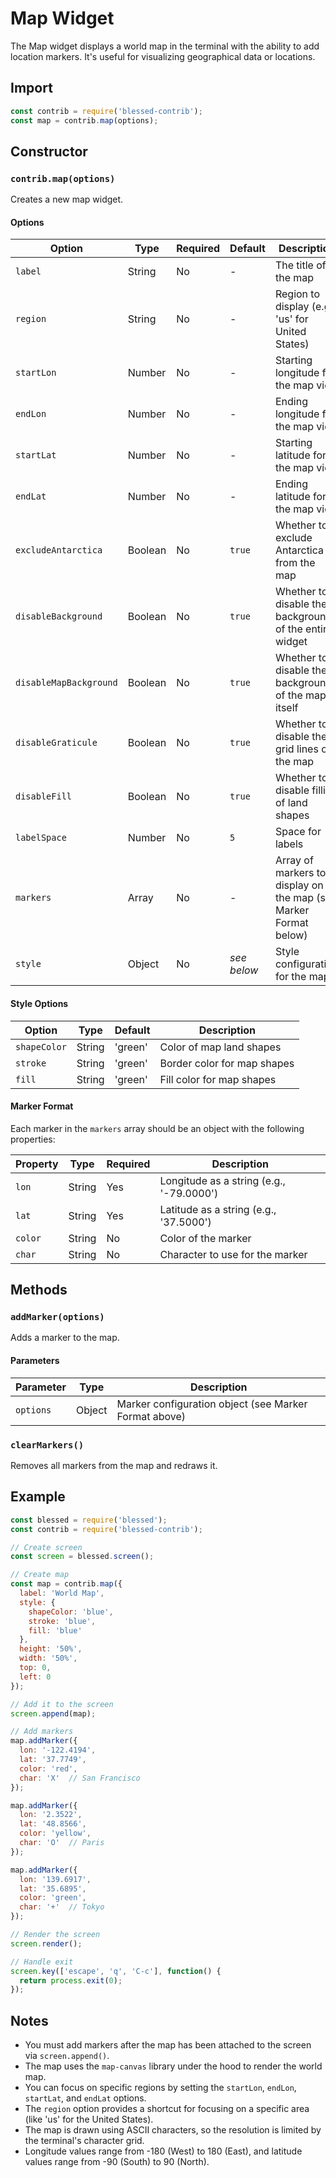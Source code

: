 # Map Widget

The Map widget displays a world map in the terminal with the ability to add location markers. It's useful for visualizing geographical data or locations.

## Import

```javascript
const contrib = require('blessed-contrib');
const map = contrib.map(options);
```

## Constructor

### `contrib.map(options)`

Creates a new map widget.

#### Options

| Option | Type | Required | Default | Description |
|--------|------|----------|---------|-------------|
| `label` | String | No | - | The title of the map |
| `region` | String | No | - | Region to display (e.g., 'us' for United States) |
| `startLon` | Number | No | - | Starting longitude for the map view |
| `endLon` | Number | No | - | Ending longitude for the map view |
| `startLat` | Number | No | - | Starting latitude for the map view |
| `endLat` | Number | No | - | Ending latitude for the map view |
| `excludeAntarctica` | Boolean | No | `true` | Whether to exclude Antarctica from the map |
| `disableBackground` | Boolean | No | `true` | Whether to disable the background of the entire widget |
| `disableMapBackground` | Boolean | No | `true` | Whether to disable the background of the map itself |
| `disableGraticule` | Boolean | No | `true` | Whether to disable the grid lines on the map |
| `disableFill` | Boolean | No | `true` | Whether to disable filling of land shapes |
| `labelSpace` | Number | No | `5` | Space for labels |
| `markers` | Array | No | - | Array of markers to display on the map (see Marker Format below) |
| `style` | Object | No | *see below* | Style configuration for the map |

#### Style Options

| Option | Type | Default | Description |
|--------|------|---------|-------------|
| `shapeColor` | String | 'green' | Color of map land shapes |
| `stroke` | String | 'green' | Border color for map shapes |
| `fill` | String | 'green' | Fill color for map shapes |

#### Marker Format

Each marker in the `markers` array should be an object with the following properties:

| Property | Type | Required | Description |
|----------|------|----------|-------------|
| `lon` | String | Yes | Longitude as a string (e.g., '-79.0000') |
| `lat` | String | Yes | Latitude as a string (e.g., '37.5000') |
| `color` | String | No | Color of the marker |
| `char` | String | No | Character to use for the marker |

## Methods

### `addMarker(options)`

Adds a marker to the map.

#### Parameters

| Parameter | Type | Description |
|-----------|------|-------------|
| `options` | Object | Marker configuration object (see Marker Format above) |

### `clearMarkers()`

Removes all markers from the map and redraws it.

## Example

```javascript
const blessed = require('blessed');
const contrib = require('blessed-contrib');

// Create screen
const screen = blessed.screen();

// Create map
const map = contrib.map({
  label: 'World Map',
  style: {
    shapeColor: 'blue',
    stroke: 'blue',
    fill: 'blue'
  },
  height: '50%',
  width: '50%',
  top: 0,
  left: 0
});

// Add it to the screen
screen.append(map);

// Add markers
map.addMarker({
  lon: '-122.4194',
  lat: '37.7749',
  color: 'red',
  char: 'X'  // San Francisco
});

map.addMarker({
  lon: '2.3522',
  lat: '48.8566',
  color: 'yellow',
  char: 'O'  // Paris
});

map.addMarker({
  lon: '139.6917',
  lat: '35.6895',
  color: 'green',
  char: '+'  // Tokyo
});

// Render the screen
screen.render();

// Handle exit
screen.key(['escape', 'q', 'C-c'], function() {
  return process.exit(0);
});
```

## Notes

- You must add markers after the map has been attached to the screen via `screen.append()`.
- The map uses the `map-canvas` library under the hood to render the world map.
- You can focus on specific regions by setting the `startLon`, `endLon`, `startLat`, and `endLat` options.
- The `region` option provides a shortcut for focusing on a specific area (like 'us' for the United States).
- The map is drawn using ASCII characters, so the resolution is limited by the terminal's character grid.
- Longitude values range from -180 (West) to 180 (East), and latitude values range from -90 (South) to 90 (North).